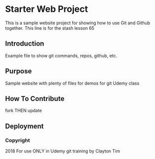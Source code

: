 # Starter Web Project

This is a sample website project for showing how to use Git and Github together.
This line is for the stash lesson 65

## Introduction

Example file to show git commands, repos, github, etc.

## Purpose

Sample website with plenty of files for demos for git Udemy class

## How To Contribute

fork THEN update

## Deployment

### Copyright

2018 For use ONLY in Udemy git training by Clayton Tim